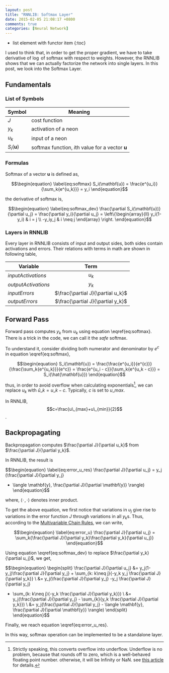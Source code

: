 ```yaml
---
layout: post
title: "RNNLIB: Softmax Layer"
date: 2015-02-05 21:08:17 +0800
comments: true
categories: [Neural Network]
---
```


* list element with functor item
{:toc}

I used to think that, in order to get the proper gradient, we have to take derivative of 
$\log$ of softmax with respect to weights. However,
the RNNLIB shows that we can actually factorize the network into single layers. In this post, 
we look into the Softmax Layer.

## Fundamentals

### List of Symbols

| Symbol     | Meaning     |
| ---------- |-------------|
| $J$        | cost function       |
| $y_k$      | activation of a neon  |
| $u_k$      | input of a neon  |  
| $S_i(\mathbf{u})$  | softmax function, $i$th value for a vector $\mathbf{u}$ |


### Formulas

Softmax of a vector $\mathbf{u}$ is defined as,

$$\begin{equation} \label{eq:softmax}
S_i(\mathbf{u}) = \frac{e^{u_i}}{\sum_k{e^{u_k}}} = y_i
\end{equation}$$


the derivative of softmax is,

$$\begin{equation} \label{eq:softmax_dev}
    \frac{\partial S_i(\mathbf{u})}{\partial u_j} =
    \frac{\partial y_i}{\partial u_j} = 
          \left\{\begin{array}{ll}
                        y_i(1-y_i) & i = j \\
                        -y_iy_j & i \neq j 
                \end{array} \right.
\end{equation}$$

### Layers in RNNLIB

Every layer in RNNLIB consists of input and output sides,
both sides contain activations and errors.
Their relations with terms in math are shown in following table,

| Variable              | Term          |
| --------------------- |:-------------:|
| *inputActivations*    | $u_k$         |
| *outputActivations*   | $y_k$         |
| *inputErrors*         | $\frac{\partial J}{\partial u_k}$  |  
| *outputErrors*        | $\frac{\partial J}{\partial y_k}$  |


## Forward Pass

Forward pass computes $y_k$ from $u_k$ using equation 
\eqref{eq:softmax}. There is a trick in the code, 
we can call it the *safe* softmax.

To understand it, consider dividing both numerator and denominator
by $e^c$ in equation \eqref{eq:softmax}, 
 
$$\begin{equation}
S_i(\mathbf{u}) 
= \frac{\frac{e^{u_i}}{e^{c}}}{\frac{\sum_k{e^{u_k}}}{e^c}} 
= \frac{e^{u_i - c}}{\sum_k{e^{u_k - c}}} 
= S_i(\hat{\mathbf{u}})  
\end{equation}$$ 

thus, in order to avoid overflow when calculating exponentials[^1], 
we can replace $u_k$ with $\hat{u}\_k=u\_k-c$. Typically, $c$ is set to $u\_{max}$.

In RNNLIB, $$c=\frac{u\_{max}+u\_{min}}{2}$$.

## Backpropagating

Backpropagation computes $\frac{\partial J}{\partial u_k}$ 
from $\frac{\partial J}{\partial y_k}$.

In RNNLIB, the result is

$$\begin{equation} \label{eq:error_u_res}
\frac{\partial J}{\partial u_j} = y_j (\frac{\partial J}{\partial y_j} 
- \langle \mathbf{y}, \frac{\partial J}{\partial \mathbf{y}} \rangle)
\end{equation}$$

where, $\langle \cdot \, , \cdot \rangle$ denotes inner product.

To get the above equation, we first notice that variations in 
$u_j$ give rise to variations in the error function $J$ 
through variations in all $y_k$s. 
Thus, according to the [Multivariable Chain Rules](https://www.math.hmc.edu/calculus/tutorials/multichainrule/),
we can write,

$$\begin{equation} \label{eq:error_u}
\frac{\partial J}{\partial u_j} = \sum_k{\frac{\partial J}{\partial y_k}\frac{\partial y_k}{\partial u_j}}
\end{equation}$$

Using equation \eqref{eq:softmax_dev} to replace $\frac{\partial y_k}{\partial u_j}$, we get,

$$\begin{equation} 
\begin{split}
\frac{\partial J}{\partial u_j} &= y_j(1-y_j)\frac{\partial J}{\partial y_j} +
\sum_{k: k\neq j}{-y_k y_j \frac{\partial J}{\partial y_k}} \\
&= y_j(\frac{\partial J}{\partial y_j} -y_j \frac{\partial J}{\partial y_j} 
+ \sum_{k: k\neq j}{-y_k \frac{\partial J}{\partial y_k}}) \\
&= y_j(\frac{\partial J}{\partial y_j} - \sum_{k}{y_k \frac{\partial J}{\partial y_k}}) \\
&= y_j(\frac{\partial J}{\partial y_j} - \langle \mathbf{y}, \frac{\partial J}{\partial \mathbf{y}} \rangle)
\end{split}
\end{equation}$$

Finally, we reach equation \eqref{eq:error_u_res}.

In this way, softmax operation can be implemented to be a standalone layer.

[^1]: Strictly speaking, this converts overflow into underflow. 
      Underflow is no problem, because that rounds off to zero, which is a well-behaved floating point number.
      otherwise, it will be Infinity or NaN. see [this article](http://lingpipe-blog.com/2009/03/17/softmax-without-overflow/) for details.
